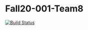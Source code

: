 # Fall20-001-Team8

[![Build Status](https://travis-ci.com/github/CSCI-3010-CUBoulder/Fall20-001-Team8.svg?branch=master)](https://travis-ci.com/github/CSCI-3010-CUBoulder/Fall20-001-Team8)
